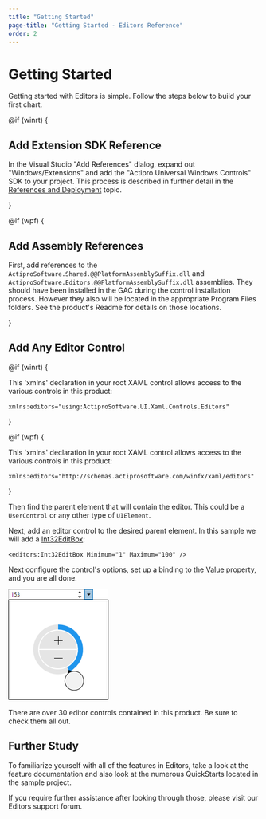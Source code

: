 ```yaml
---
title: "Getting Started"
page-title: "Getting Started - Editors Reference"
order: 2
---
```

# Getting Started

Getting started with Editors is simple. Follow the steps below to build your first chart.

@if (winrt) {

## Add Extension SDK Reference

In the Visual Studio "Add References" dialog, expand out "Windows/Extensions" and add the "Actipro Universal Windows Controls" SDK to your project.  This process is described in further detail in the [References and Deployment](../deployment.md) topic.

}

@if (wpf) {

## Add Assembly References

First, add references to the `ActiproSoftware.Shared.@@PlatformAssemblySuffix.dll` and `ActiproSoftware.Editors.@@PlatformAssemblySuffix.dll` assemblies.  They should have been installed in the GAC during the control installation process.  However they also will be located in the appropriate Program Files folders.  See the product's Readme for details on those locations.

}

## Add Any Editor Control

@if (winrt) {

This 'xmlns' declaration in your root XAML control allows access to the various controls in this product:

```xaml
xmlns:editors="using:ActiproSoftware.UI.Xaml.Controls.Editors"
```

}

@if (wpf) {

This 'xmlns' declaration in your root XAML control allows access to the various controls in this product:

```xaml
xmlns:editors="http://schemas.actiprosoftware.com/winfx/xaml/editors"
```

}

Then find the parent element that will contain the editor.  This could be a `UserControl` or any other type of `UIElement`.

Next, add an editor control to the desired parent element.  In this sample we will add a [Int32EditBox](xref:@ActiproUIRoot.Controls.Editors.Int32EditBox):

```xaml
<editors:Int32EditBox Minimum="1" Maximum="100" />
```

Next configure the control's options, set up a binding to the [Value](xref:@ActiproUIRoot.Controls.Editors.Primitives.PartEditBoxBase`1.Value) property, and you are all done.

![Screenshot](images/int32editbox-opened.png)

There are over 30 editor controls contained in this product.  Be sure to check them all out.

## Further Study

To familiarize yourself with all of the features in Editors, take a look at the feature documentation and also look at the numerous QuickStarts located in the sample project.

If you require further assistance after looking through those, please visit our Editors support forum.
